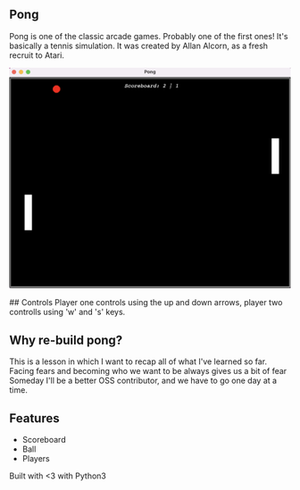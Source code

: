 ## Pong

Pong is one of the classic arcade games. Probably one of the first ones! It's basically a tennis simulation. It was created by Allan Alcorn,
as a fresh recruit to Atari.

![alt text](https://github.com/dbgoytia/algorithms/blob/36a92763b50a0388f6fbeefa133fcc5772f2b88d/pro-bootcamp/022_pong_arcade_game/pong.png?raw=true)

## Controls 
Player one controls using the up and down arrows, player two controlls using 'w' and 's' keys.

## Why re-build pong?

This is a lesson in which I want to recap all of what I've learned so far. Facing fears and becoming who we want to be always gives us a bit of fear
Someday I'll be a better OSS contributor, and we have to go one day at a time.

## Features
* Scoreboard
* Ball
* Players


Built with <3 with Python3